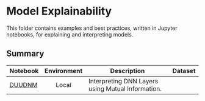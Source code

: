 # Model Explainability

This folder contains examples and best practices, written in Jupyter notebooks, for explaining and interpreting models. 

## Summary

|Notebook|Environment|Description|Dataset|
|---|:---:|---|---|
|[DUUDNM](interpret_dnn_layers.ipynb)|Local| Interpreting DNN Layers using Mutual Information.||

